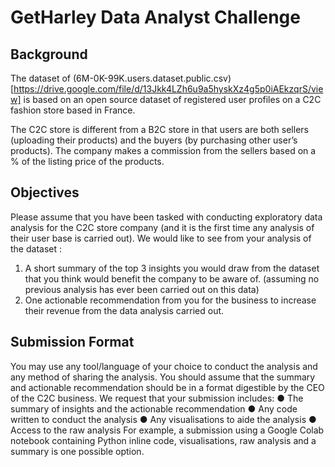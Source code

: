 # GetHarley Data Analyst Challenge

## Background

The dataset of (6M-0K-99K.users.dataset.public.csv)[https://drive.google.com/file/d/13Jkk4LZh6u9a5hyskXz4g5p0iAEkzqrS/view] is based on an open
source dataset of registered user profiles on a C2C fashion store based in
France.

The C2C store is different from a B2C store in that users are both sellers
(uploading their products) and the buyers (by purchasing other user’s
products).
The company makes a commission from the sellers based on a % of the
listing price of the products.

## Objectives
Please assume that you have been tasked with conducting exploratory data
analysis for the C2C store company (and it is the first time any analysis of
their user base is carried out).
We would like to see from your analysis of the dataset :
1. A short summary of the top 3 insights you would draw from the
dataset that you think would benefit the company to be aware of.
(assuming no previous analysis has ever been carried out on this data)
2. One actionable recommendation from you for the business to increase
their revenue from the data analysis carried out.

## Submission Format
You may use any tool/language of your choice to conduct the analysis and
any method of sharing the analysis.
You should assume that the summary and actionable recommendation
should be in a format digestible by the CEO of the C2C business.
We request that your submission includes:
● The summary of insights and the actionable recommendation
● Any code written to conduct the analysis
● Any visualisations to aide the analysis
● Access to the raw analysis
For example, a submission using a Google Colab notebook containing
Python inline code, visualisations, raw analysis and a summary is one
possible option.
